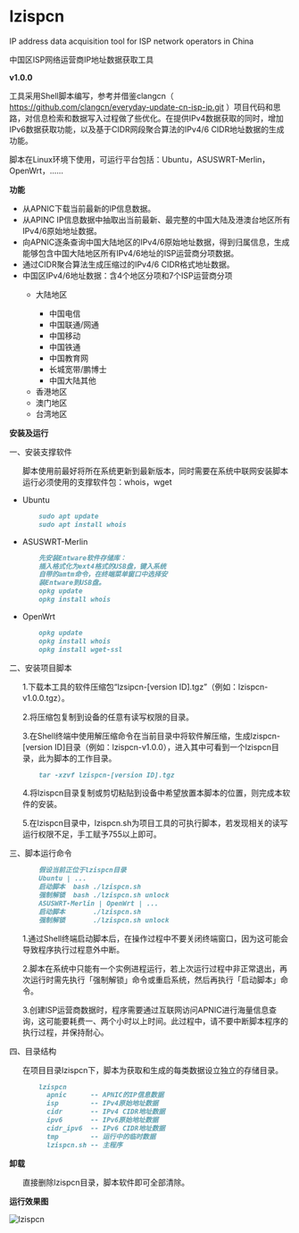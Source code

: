# lzispcn
IP address data acquisition tool for ISP network operators in China

中国区ISP网络运营商IP地址数据获取工具

**v1.0.0**

工具采用Shell脚本编写，参考并借鉴clangcn（ https://github.com/clangcn/everyday-update-cn-isp-ip.git ）项目代码和思路，对信息检索和数据写入过程做了些优化。在提供IPv4数据获取的同时，增加IPv6数据获取功能，以及基于CIDR网段聚合算法的IPv4/6 CIDR地址数据的生成功能。

脚本在Linux环境下使用，可运行平台包括：Ubuntu，ASUSWRT-Merlin，OpenWrt，......

**功能**
<ul><li>从APNIC下载当前最新的IP信息数据。</li>
<li>从APINC IP信息数据中抽取出当前最新、最完整的中国大陆及港澳台地区所有IPv4/6原始地址数据。</li>
<li>向APNIC逐条查询中国大陆地区的IPv4/6原始地址数据，得到归属信息，生成能够包含中国大陆地区所有IPv4/6地址的ISP运营商分项数据。</li>
<li>通过CIDR聚合算法生成压缩过的IPv4/6 CIDR格式地址数据。</li>
<li>中国区IPv4/6地址数据：含4个地区分项和7个ISP运营商分项</li>
    <ul><li>大陆地区</li>
        <ul><li>中国电信</li>
        <li>中国联通/网通</li>
        <li>中国移动</li>
        <li>中国铁通</li>
        <li>中国教育网</li>
        <li>长城宽带/鹏博士</li>
        <li>中国大陆其他</li></ul>
    <li>香港地区</li>
    <li>澳门地区</li>
    <li>台湾地区</li></ul></ul>

**安装及运行**

一、安装支撑软件

<ul>脚本使用前最好将所在系统更新到最新版本，同时需要在系统中联网安装脚本运行必须使用的支撑软件包：whois，wget</ul>
<ul><li>Ubuntu</li>

```markdown
    sudo apt update
    sudo apt install whois
```
<li>ASUSWRT-Merlin</li>

```markdown
    先安装Entware软件存储库：
    插入格式化为ext4格式的USB盘，键入系统
    自带的amtm命令，在终端菜单窗口中选择安
    装Entware到USB盘。
    opkg update
    opkg install whois
```
<li>OpenWrt</li>

```markdown
    opkg update
    opkg install whois
    opkg install wget-ssl
```
</ul>

二、安装项目脚本

<ul>1.下载本工具的软件压缩包“lzsipcn-[version ID].tgz”（例如：lzispcn-v1.0.0.tgz）。</ul>

<ul>2.将压缩包复制到设备的任意有读写权限的目录。</ul>

<ul>3.在Shell终端中使用解压缩命令在当前目录中将软件解压缩，生成lzispcn-[version ID]目录（例如：lzispcn-v1.0.0），进入其中可看到一个lzispcn目录，此为脚本的工作目录。</ul>
<ul>

```markdown
    tar -xzvf lzispcn-[version ID].tgz
```
</ul>

<ul>4.将lzispcn目录复制或剪切粘贴到设备中希望放置本脚本的位置，则完成本软件的安装。</ul>

<ul>5.在lzispcn目录中，lzispcn.sh为项目工具的可执行脚本，若发现相关的读写运行权限不足，手工赋予755以上即可。</ul>

三、脚本运行命令

<ul>

```markdown
    假设当前正位于lzispcn目录
    Ubuntu | ...
    启动脚本  bash ./lzispcn.sh
    强制解锁  bash ./lzispcn.sh unlock
    ASUSWRT-Merlin | OpenWrt | ...
    启动脚本       ./lzispcn.sh
    强制解锁       ./lzispcn.sh unlock
```
</ul>
<ul>1.通过Shell终端启动脚本后，在操作过程中不要关闭终端窗口，因为这可能会导致程序执行过程意外中断。</ul>
<ul>2.脚本在系统中只能有一个实例进程运行，若上次运行过程中非正常退出，再次运行时需先执行「强制解锁」命令或重启系统，然后再执行「启动脚本」命令。</ul>
<ul>3.创建ISP运营商数据时，程序需要通过互联网访问APNIC进行海量信息查询，这可能要耗费一、两个小时以上时间。此过程中，请不要中断脚本程序的执行过程，并保持耐心。</ul>

四、目录结构

<ul>在项目目录lzispcn下，脚本为获取和生成的每类数据设立独立的存储目录。</ul>
<ul>

```markdown
    lzispcn
      apnic      -- APNIC的IP信息数据
      isp        -- IPv4原始地址数据
      cidr       -- IPv4 CIDR地址数据
      ipv6       -- IPv6原始地址数据
      cidr_ipv6  -- IPv6 CIDR地址数据
      tmp        -- 运行中的临时数据
      lzispcn.sh -- 主程序
```
</ul>

**卸载**

<ul>直接删除lzispcn目录，脚本软件即可全部清除。</ul>

**运行效果图**

![lzispcn](https://user-images.githubusercontent.com/73221087/229790889-b6f02ff0-9f09-441a-8b83-aa029d3a6458.jpg)
